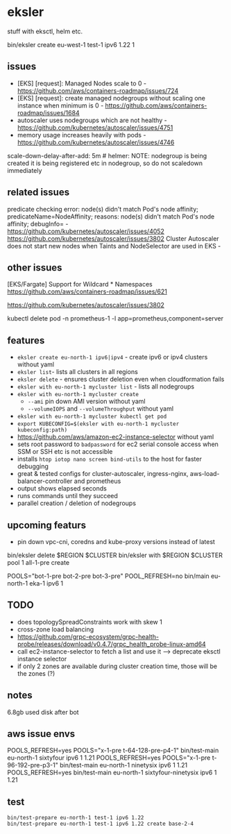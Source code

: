 # eksler

stuff with eksctl, helm etc.


bin/eksler create eu-west-1 test-1 ipv6 1.22 1


## issues

- [EKS] [request]: Managed Nodes scale to 0 - https://github.com/aws/containers-roadmap/issues/724
- [EKS] [request]: create managed nodegroups without scaling one instance when minimum is 0 - https://github.com/aws/containers-roadmap/issues/1684
- autoscaler uses nodegroups which are not healthy - https://github.com/kubernetes/autoscaler/issues/4751
- memory usage increases heavily with pods - https://github.com/kubernetes/autoscaler/issues/4746

scale-down-delay-after-add: 5m  # helmer: NOTE: nodegroup is being created it is being registered etc in nodegroup, so do not scaledown immediately

## related issues
predicate checking error: node(s) didn't match Pod's node affinity; predicateName=NodeAffinity; reasons: node(s) didn't match Pod's node affinity; debugInfo= -  https://github.com/kubernetes/autoscaler/issues/4052
https://github.com/kubernetes/autoscaler/issues/3802
Cluster Autoscaler does not start new nodes when Taints and NodeSelector are used in EKS -
## other issues
[EKS/Fargate] Support for Wildcard * Namespaces  https://github.com/aws/containers-roadmap/issues/621

https://github.com/kubernetes/autoscaler/issues/3802


kubectl delete pod -n prometheus-1 -l app=prometheus,component=server
## features
  - `eksler create eu-north-1 ipv6|ipv4` - create ipv6 or ipv4 clusters without yaml
  - `eksler list`- lists all clusters in all regions
  - `eksler delete` - ensures cluster deletion even when cloudformation fails
  - `eksler with eu-north-1 mycluster list` - lists all nodegroups
  - `eksler with eu-north-1 mycluster create`
    - `--ami` pin down AMI version without yaml
    - `--volumeIOPS` and `--volumeThroughput` without yaml
  - `eksler with eu-north-1 mycluster kubectl get pod`
  - `export KUBECONFIG=$(eksler with eu-north-1 mycluster kubeconfig:path)`
  - https://github.com/aws/amazon-ec2-instance-selector without yaml
  - sets root password to `badpassword` for ec2 serial console access when SSM or SSH etc is not accessible
  - installs `htop iotop nano screen bind-utils` to the host for faster debugging
  - great & tested configs for cluster-autoscaler, ingress-nginx, aws-load-balancer-controller and prometheus
  - output shows elapsed seconds
  - runs commands until they succeed
  - parallel creation / deletion of nodegroups

## upcoming featurs
 - pin down vpc-cni, coredns and kube-proxy versions instead of latest

bin/eksler delete $REGION $CLUSTER
bin/eksler with $REGION $CLUSTER pool 1 all-1-pre create

POOLS="bot-1-pre bot-2-pre bot-3-pre" POOL_REFRESH=no bin/main eu-north-1 eka-1 ipv6 1

## TODO
  - does topologySpreadConstraints work with skew 1
  - cross-zone load balancing
  - https://github.com/grpc-ecosystem/grpc-health-probe/releases/download/v0.4.7/grpc_health_probe-linux-amd64
  - call ec2-instance-selector to fetch a list and use it --> deprecate eksctl instance selector
  - if only 2 zones are available during cluster creation time, those will be the zones (?)
## notes

6.8gb used disk after bot


## aws issue envs

POOLS_REFRESH=yes POOLS="x-1-pre t-64-128-pre-p4-1" bin/test-main         eu-north-1  sixtyfour       ipv6  1 1.21
POOLS_REFRESH=yes POOLS="x-1-pre t-96-192-pre-p3-1" bin/test-main         eu-north-1  ninetysix       ipv6  1 1.21
POOLS_REFRESH=yes bin/test-main         eu-north-1  sixtyfour-ninetysix       ipv6  1 1.21

## test

```shell
bin/test-prepare eu-north-1 test-1 ipv6 1.22
bin/test-prepare eu-north-1 test-1 ipv6 1.22 create base-2-4
```